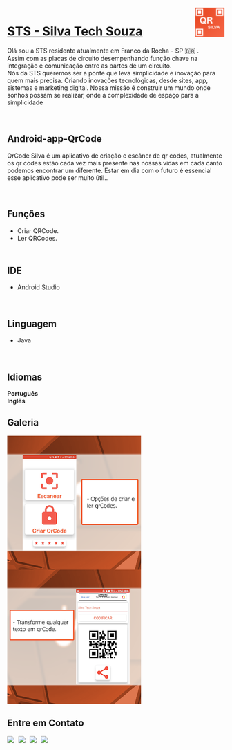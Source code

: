 
<img src="imagens/icone_play_qr (1).png" min-width="70px" max-width="70px" width="70px" align="right" alt="badges">

# <b>[STS - Silva Tech Souza](https://silvatechsouza.com.br)</b>
Olá sou a STS residente atualmente em Franco da Rocha - SP 🇧🇷 .<br>
Assim com as placas de circuito desempenhando função chave na integração e comunicação entre as partes de um circuito.<br> Nós da STS queremos ser a ponte que leva simplicidade e inovação para quem mais precisa. Criando inovações tecnológicas, desde sites, app, sistemas e marketing digital. Nossa missão é construir um mundo onde sonhos possam se realizar, onde a complexidade de espaço para a simplicidade<br><br><br>


## <b>Android-app-QrCode</b>
QrCode Silva é um aplicativo de criação e escâner de qr codes, atualmente os qr codes estão cada vez mais presente nas nossas vidas em cada canto podemos encontrar um diferente. Estar em dia com o futuro é essencial esse aplicativo pode ser muito útil..<br><br><br>


## <b>Funções</b>
* Criar QRCode.
* Ler QRCodes.

## <br>IDE</b>
* Android Studio<br><br><br>

## <b>Linguagem</b>
* Java<br><br><br>

## <b>Idiomas</b>
<b>Português</b><br>
<b>Inglês</b><br>

## <b>Galeria</b>
<img src="imagens/unnamed.webp" min-width="150px" max-width="150px" align="left" alt="badges">
<img src="imagens/unnamed (1).webp" min-width="400px" max-width="400px"   alt="badges">

## <b>Entre em Contato<b>
<a href="www.silvatechsouza.com.br" target="_blank"><img src="https://img.shields.io/badge/SITE-www.silvatechsouza.com.br-black?style=for-the-badge"></a> &nbsp;
<a href="https://api.whatsapp.com/send?phone=5511911601652&text=DiretodoGit" target="_blank"><img src="https://img.shields.io/badge/WHATSAPP-(11)911601652-success/?style=for-the-badge&logo=whatsapp&logoColor=success"></a> &nbsp;
<a href="https://www.facebook.com/silvatechsouza" target="_blank"><img src="https://img.shields.io/badge/Facebook-/silvatechsouza-%230077B5?style=for-the-badge&logo=facebook&logoColor=international"></a> &nbsp;
<a href="mailto: comercial.sts@silvatechsouza.com.br"><img src="https://img.shields.io/badge/Email-comercial.sts@silvatechsouza.com.br-lightgrey?style=for-the-badge&logo=Gmail&logoColor=white"></a> &nbsp;

